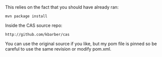 This relies on the fact that you should have already ran:

    mvn package install

Inside the CAS source repo:

    http://github.com/kbarber/cas

You can use the original source if you like, but my pom file is pinned
so be careful to use the same revision or modify pom.xml.
